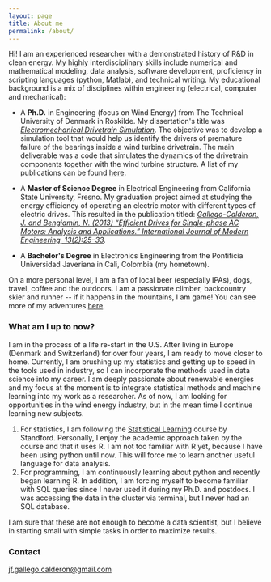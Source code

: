 ```yaml
---
layout: page
title: About me
permalink: /about/
---
```


Hi! I am an experienced researcher with a demonstrated history of R&D in clean energy. My highly interdisciplinary skills include numerical and mathematical modeling, data analysis, software development, proficiency in scripting languages (python, Matlab), and technical writing. My educational background is a mix of disciplines within engineering (electrical, computer and mechanical):

* A **Ph.D.** in Engineering (focus on Wind Energy) from The Technical University of Denmark in Roskilde. My dissertation's title was *[Electromechanical Drivetrain Simulation](http://orbit.dtu.dk/en/publications/electromechanical-drivetrain-simulation%284cc15b63-4c63-4586-9edd-4395fb121438%29.html)*. The objective was to develop a simulation tool that would help us identify the drivers of premature failure of the bearings inside a wind turbine drivetrain. The main deliverable was a code that simulates the dynamics of the drivetrain components together with the wind turbine structure. A list of my publications can be found [here](/work/).
* A **Master of Science Degree** in Electrical Engineering from California State University, Fresno. My graduation project aimed at studying the energy efficiency of operating an electric motor with different types of electric drives. This resulted in the publication titled: *[Gallego-Calderon, J. and Bengiamin, N. (2013) “Efficient Drives for Single-phase AC Motors: Analysis and Applications.” International Journal of Modern Engineering, 13(2):25–33](http://www.ijme.us/issues/spring2013/abstracts/Z__IJME%20spring%202013%20v13%20n2%20(paper%203).pdf).*

* A **Bachelor's Degree** in Electronics Engineering from the Pontificia Universidad Javeriana in Cali, Colombia (my hometown).

On a more personal level, I am a fan of local beer (especially IPAs), dogs, travel, coffee and the outdoors. I am a passionate climber, backcountry skier and runner -- if it happens in the mountains, I am game! You can see more of my adventures [here](https://www.instagram.com/thewannabealpinist/).

### What am I up to now?

I am in the process of a life re-start in the U.S. After living in Europe (Denmark and Switzerland) for over four years, I am ready to move closer to home. Currently, I am brushing up my statistics and getting up to speed in the tools used in industry, so I can incorporate the methods used in data science into my career. I am deeply passionate about renewable energies and my focus at the moment is to integrate statistical methods and machine learning into my work as a researcher. As of now, I am looking for opportunities in the wind energy industry, but in the mean time I continue learning new subjects.

1. For statistics, I am following the [Statistical Learning](https://lagunita.stanford.edu/courses/HumanitiesSciences/StatLearning/Winter2016/about) course by Standford. Personally, I enjoy the academic approach taken by the course and that it uses R. I am not too familiar with R yet, because I have been using python until now. This will force me to learn another useful language for data analysis.
2. For programming, I am continuously learning about python and recently began learning R. In addition, I am forcing myself to become familiar with SQL queries since I never used it during my Ph.D. and postdocs. I was accessing the data in the cluster via terminal, but I never had an SQL database.

I am sure that these are not enough to become a data scientist, but I believe in starting small with simple tasks in order to maximize results.
### Contact

[jf.gallego.calderon@gmail.com](jf.gallego.calderon@gmail.com)
